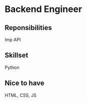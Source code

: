 # Backend Engineer

## Reponsibilities

Imp API

## Skillset

Python

## Nice to have

HTML, CSS, JS
